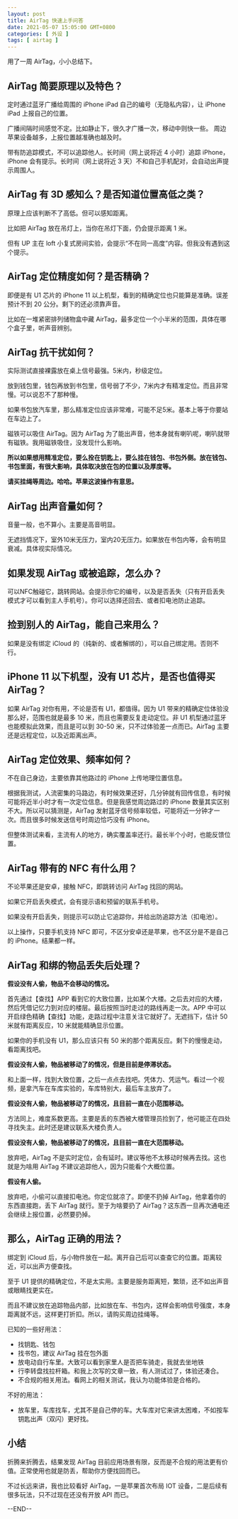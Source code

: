 ```yaml
---
layout: post
title: AirTag 快速上手问答
date: 2021-05-07 15:05:00 GMT+0800
categories: [ 外设 ]
tags: [ airtag ]
---
```


用了一周 AirTag，小小总结下。

<!-- more -->

## AirTag 简要原理以及特色？

定时通过蓝牙广播给周围的 iPhone iPad 自己的编号（无隐私内容），让 iPhone iPad 上报自己的位置。

广播间隔时间感觉不定。比如静止下，很久才广播一次，移动中则快一些。
周边苹果设备越多，上报位置越准确也越及时。

带有防追踪模式，不可以追踪他人。长时间（网上说将近 4 小时）追踪 iPhone，iPhone 会有提示。长时间（网上说将近 3 天）不和自己手机配对，会自动出声提示周围人。

## AirTag 有 3D 感知么？是否知道位置高低之类？

原理上应该判断不了高低。但可以感知距离。

比如把 AirTag 放在吊灯上，当你在吊灯下面，仍会提示距离 1 米。

但有 UP 主在 loft 小复式房间实验，会提示“不在同一高度”内容。但我没有遇到这个提示。

## AirTag 定位精度如何？是否精确？

即便是有 U1 芯片的 iPhone 11 以上机型，看到的精确定位也只能算是准确。误差预计不到 20 公分。剩下的还必须靠声音。

比如在一堆紧密排列储物盒中藏 AirTag，最多定位一个小半米的范围，具体在哪个盒子里，听声音辨别。

## AirTag 抗干扰如何？

实际测试直接裸露放在桌上信号最强。5米内，秒级定位。

放到钱包里，钱包再放到书包里，信号弱了不少，7米内才有精准定位。而且非常慢。可以说忍不了那种慢。

如果书包放汽车里，那么精准定位应该非常难，可能不足5米。基本上等于你要站在车边上了。

磁铁可以吸住 AirTag。因为 AirTag 为了能出声音，他本身就有喇叭呢，喇叭就带有磁铁。我用磁铁吸住，没发现什么影响。

**所以如果想用精准定位，要么拴在钥匙上，要么挂在钱包、书包外侧。放在钱包、书包里面，有很大影响，具体取决放在包的位置以及厚度等。**

**请买挂绳等周边。哈哈。苹果这波操作有意思。**

## AirTag 出声音量如何？

音量一般，也不算小。主要是高音明显。

无遮挡情况下，室外10米无压力，室内20无压力。如果放在书包内等，会有明显衰减。具体视实际情况。

## 如果发现 AirTag 或被追踪，怎么办？

可以NFC触碰它，跳转网站。会提示你它的编号，以及是否丢失（只有开启丢失模式才可以看到主人手机号）。你可以选择还回去、或者扣电池防止追踪。

## 捡到别人的 AirTag，能自己来用么？

如果是没有绑定 iCloud 的（纯新的、或者解绑的），可以自己绑定用。否则不行。

## iPhone 11 以下机型，没有 U1 芯片，是否也值得买 AirTag？

如果 AirTag 对你有用，不论是否有 U1，都值得。因为 U1 带来的精确定位体验没那么好，范围也就是最多 10 米，而且也需要反复走动定位。非 U1 机型通过蓝牙也能模拟此效果，而且是可以到 30-50 米，只不过体验差一点而已。AirTag
主要还是远程定位，以及近距离出声。

## AirTag 定位效果、频率如何？

不在自己身边，主要依靠其他路过的 iPhone 上传地理位置信息。

根据我测试，人流密集的马路边，有时候效果还好，几分钟就有回传信息，有时候可能将近半小时才有一次定位信息。但是我感觉周边路过的 iPhone 数量其实区别不大。所以可以猜测是，AirTag
发射蓝牙信号频率较低，可能将近一分钟才一次。而且很多时候发送信号时周边恰巧没有 iPhone。

但整体测试来看，主流有人的地方，确实覆盖率还行。最长半个小时，也能反馈位置。

## AirTag 带有的 NFC 有什么用？

不论苹果还是安卓，接触 NFC，即跳转访问 AirTag 找回的网站。

如果它开启丢失模式，会有提示语和预留的联系手机号。

如果没有开启丢失，则提示可以防止它追踪你，并给出防追踪方法（扣电池）。

以上操作，只要手机支持 NFC 即可，不区分安卓还是苹果，也不区分是不是自己的 iPhone。结果都一样。

## AirTag 和绑的物品丢失后处理？

**假设没有人偷，物品不会移动的情况。**

首先通过【查找】APP 看到它的大致位置，比如某个大楼。之后去对应的大楼，然后凭借记忆力到对应的楼层。最后按照当时走过的路线再走一次。APP 中可以开启绿色精确【查找】功能，走路过程中注意关注它就好了。无遮挡下，估计 50
米就有距离反应，10 米就能精确显示位置。

如果你的手机没有 U1，那么应该只有 50 米的那个距离反应。剩下的慢慢走动，看距离找吧。

**假设没有人偷，物品被移动了的情况，但是目前是停滞状态。**

和上面一样，找到大致位置，之后一点点去找吧。凭体力、凭运气。看过一个视频，是拿汽车在车库实验的，车库特别大，最后车主放弃了。

**假设没有人偷，物品被移动了的情况，且目前一直在小范围移动。**

方法同上，难度系数更高。主要是丢的东西被大楼管理员捡到了，他可能正在四处寻找失主。此时还是建议联系大楼负责人。

**假设没有人偷，物品被移动了的情况，且目前一直在大范围移动。**

放弃吧，AirTag 不是实时定位，会有延时。建议等他不太移动时候再去找。这也就是为啥用 AirTag 不建议追踪他人，因为只能看个大概位置。

**假设有人偷。**

放弃吧，小偷可以直接扣电池。你定位就凉了。即便不扔掉 AirTag，他拿着你的东西直接跑，丢下 AirTag 就行。至于为啥要扔了 AirTag？这东西一旦再次通电还会继续上报位置，必然要扔掉。

## 那么，AirTag 正确的用法？

绑定到 iCloud 后，与小物件放在一起。离开自己后可以查查它的位置。距离较近，可以出声方便查找。

至于 U1 提供的精确定位，不是太实用。主要是服务距离短，繁琐，还不如出声音或眼睛找更实在。

而且不建议放在追踪物品内部，比如放在车、书包内，这样会影响信号强度，本身距离就不远，这样更打折扣。所以，请购买周边挂绳等。

已知的一些好用法：

* 找钥匙、钱包
* 找书包，建议 AirTag 挂在包外面
* 放电动自行车里。大致可以看到家里人是否把车骑走，我就去坐地铁
* 行李转盘找拉杆箱。和我上次写的文章一致，有人测试过了，体验还凑合。
* 不合规的相关用法。看网上的相关测试，我认为功能体验是合格的。

不好的用法：

* 放车里，车库找车，尤其不是自己停的车。大车库对它来讲太困难，不如按车钥匙出声（双闪）更好找。

## 小结

折腾来折腾去，结果发现 AirTag 目前应用场景有限，反而是不合规的用法更有价值。正常使用也就是防丢，帮助你方便找回而已。

不过长远来讲，我也比较看好 AirTag，一是苹果首次布局 IOT 设备，二是后续有很多玩法，只不过现在还没有开放 API 而已。

--END--
